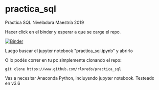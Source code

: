 # practica_sql
Practica SQL Niveladora Maestría 2019

Hacer click en el binder y esperar a que se carge el repo. 

[![Binder](https://mybinder.org/badge_logo.svg)](https://mybinder.org/v2/gh/rloredo/practica_sql/master)

Luego buscar el jupyter notebook "practica_sql.ipynb" y abrirlo

O lo podés correr en tu pc simplemente clonando el repo:

`git clone https://www.github.com/rloredo/practica_sql`

Vas a necesitar Anaconda Python, incluyendo jupyter notebook. Testeado en v3.6

